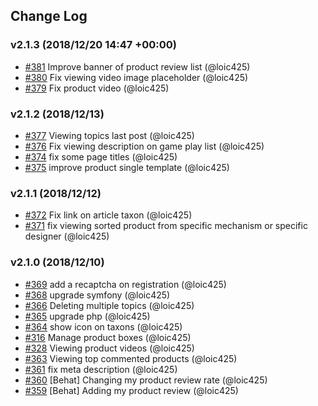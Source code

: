 ## Change Log

### v2.1.3 (2018/12/20 14:47 +00:00)
- [#381](https://github.com/Jedisjeux/Jedisjeux/pull/381) Improve banner of product review list (@loic425)
- [#380](https://github.com/Jedisjeux/Jedisjeux/pull/380) Fix viewing video image placeholder (@loic425)
- [#379](https://github.com/Jedisjeux/Jedisjeux/pull/379) Fix product video (@loic425)

### v2.1.2 (2018/12/13)
- [#377](https://github.com/Jedisjeux/Jedisjeux/pull/377) Viewing topics last post (@loic425)
- [#376](https://github.com/Jedisjeux/Jedisjeux/pull/376) Fix viewing description on game play list (@loic425)
- [#374](https://github.com/Jedisjeux/Jedisjeux/pull/374) fix some page titles (@loic425)
- [#375](https://github.com/Jedisjeux/Jedisjeux/pull/375) improve product single template (@loic425)

### v2.1.1 (2018/12/12)
- [#372](https://github.com/Jedisjeux/Jedisjeux/pull/372) Fix link on article taxon (@loic425)
- [#371](https://github.com/Jedisjeux/Jedisjeux/pull/371) fix viewing sorted product from specific mechanism or specific designer (@loic425)

### v2.1.0 (2018/12/10)
- [#369](https://github.com/Jedisjeux/Jedisjeux/pull/369) add a recaptcha on registration (@loic425)
- [#368](https://github.com/Jedisjeux/Jedisjeux/pull/368) upgrade symfony (@loic425)
- [#366](https://github.com/Jedisjeux/Jedisjeux/pull/366) Deleting multiple topics (@loic425)
- [#365](https://github.com/Jedisjeux/Jedisjeux/pull/365) upgrade php (@loic425)
- [#364](https://github.com/Jedisjeux/Jedisjeux/pull/364) show icon on taxons (@loic425)
- [#316](https://github.com/Jedisjeux/Jedisjeux/pull/316) Manage product boxes (@loic425)
- [#328](https://github.com/Jedisjeux/Jedisjeux/pull/328) Viewing product videos (@loic425)
- [#363](https://github.com/Jedisjeux/Jedisjeux/pull/363) Viewing top commented products (@loic425)
- [#361](https://github.com/Jedisjeux/Jedisjeux/pull/361) fix meta description (@loic425)
- [#360](https://github.com/Jedisjeux/Jedisjeux/pull/360) [Behat] Changing my product review rate (@loic425)
- [#359](https://github.com/Jedisjeux/Jedisjeux/pull/359) [Behat] Adding my product review (@loic425)
